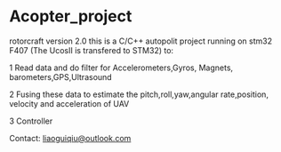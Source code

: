 # Acopter_project
rotorcraft version 2.0
this is a C/C++ autopolit project running on stm32 F407 (The UcosII is transfered to STM32) to:

1 Read data and do filter for Accelerometers,Gyros, Magnets, barometers,GPS,Ultrasound

2 Fusing these data to estimate the pitch,roll,yaw,angular rate,position, velocity and acceleration of UAV

3 Controller

Contact: liaoguiqiu@outlook.com
